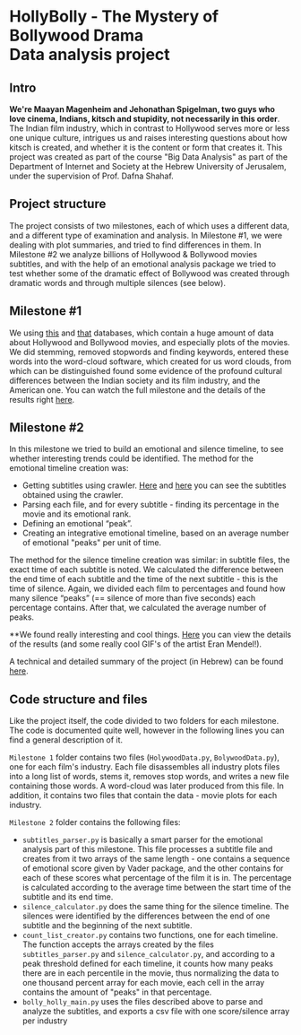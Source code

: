 # HollyBolly - The Mystery of Bollywood Drama </br>  Data analysis project

## Intro
**We're Maayan Magenheim and Jehonathan Spigelman, two guys who love cinema, Indians, kitsch and stupidity, not necessarily in this order**. 
The Indian film industry, which in contrast to Hollywood serves more or less one unique culture, intrigues us and raises interesting questions about how kitsch is created, and whether it is the content or form that creates it. This project was created as part of the course "Big Data Analysis" as part of the Department of Internet and Society at the Hebrew University of Jerusalem, under the supervision of Prof. Dafna Shahaf.

## Project structure
The project consists of two milestones, each of which uses a different data, and a different type of examination and analysis.
In Milestone #1, we were dealing with plot summaries, and tried to find differences in them. In Milestone #2 we analyze billions of Hollywood & Bollywood movies subtitles, and with the help of an emotional analysis package we tried to test whether some of the dramatic effect of Bollywood was created through dramatic words and through multiple silences (see below).

## Milestone #1
We using [this](https://www.kaggle.com/rounakbanik/the-movies-dataset) and [that](https://github.com/BollywoodData/Bollywood-Data) databases, which contain a huge amount of data about Hollywood and Bollywood movies, and especially plots of the movies. We did stemming, removed stopwords and finding keywords, entered these words into the word-cloud software, which created for us word clouds, from which can be distinguished found some evidence of the profound cultural differences between the Indian society and its film industry, and the American one. You can watch the full milestone and the details of the results right [here](https://docs.google.com/presentation/d/1KKxKNOeBRdmZgX_qUiEZqBcHoxScGFualfpLHDHDVAg/edit?usp=sharing).

## Milestone #2
In this milestone we tried to build an emotional and silence timeline, to see whether interesting trends could be identified. The method for the emotional timeline creation was:

- Getting subtitles using crawler. [Here](https://drive.google.com/drive/folders/1d96FzyqGi20fBvOuVJl8XXg4LUJsEd2Z) and [here](https://drive.google.com/drive/folders/1RtnPfNNa2bcTfXPfH3ZDTJrN5_iBQOTU) you can see the subtitles obtained using the crawler.
- Parsing each file, and for every subtitle - finding its percentage in the movie and its emotional rank.
- Defining an emotional “peak”.
- Creating an integrative emotional timeline, based on an average number of emotional "peaks" per unit of time.

The method for the silence timeline creation was similar: in subtitle files, the exact time of each subtitle is noted. We calculated the difference between the end time of each subtitle and the time of the next subtitle - this is the time of silence.
Again, we divided each film to percentages and found how many silence “peaks” (== silence of more than five seconds) each percentage contains. After that, we calculated the average number of peaks. 

**We found really interesting and cool things. [Here](https://docs.google.com/presentation/d/1R-tbiFE6VO4HuTHPJJz7GieSk3MhdVkuNG7904N0k0Q/edit?usp=sharing) you can view the details of the results (and some really cool GIF's of the artist Eran Mendel!).

A technical and detailed summary of the project (in Hebrew) can be found [here](https://docs.google.com/document/d/1IXjdRqUyF6k394ISiknMfIBmFOPCBfwl2-r8-n6rGjI/edit?usp=sharing).

## Code structure and files
Like the project itself, the code divided to two folders for each milestone. The code is documented quite well, however in the following lines you can find a general description of it.

```Milestone 1``` folder contains two files (```HolywoodData.py```, ```BolywoodData.py```), one for each film's industry. Each file disassembles all industry plots files into a long list of words, stems it, removes stop words, and writes a new file containing those words. A word-cloud was later produced from this file. In addition, it contains two files that contain the data - movie plots for each industry.

```Milestone 2``` folder contains the following files: 

- ```subtitles_parser.py``` is basically a smart parser for the emotional analysis part of this milestone. This file processes a subtitle file and creates from it two arrays of the same length - one contains a sequence of emotional score given by Vader package, and the other contains for each of these scores what percentage of the film it is in. The percentage is calculated according to the average time between the start time of the subtitle and its end time. 
- ```silence_calculator.py``` does the same thing for the silence timeline. The silences were identified by the differences between the end of one subtitle and the beginning of the next subtitle.
- ```count_list_creator.py``` contains two functions, one for each timeline. The function accepts the arrays created by the files ```subtitles_parser.py``` and  ```silence_calculator.py```, and according to a peak threshold defined for each timeline, it counts how many peaks there are in each percentile in the movie, thus normalizing the data to one thousand percent array for each movie, each cell in the array contains the amount of "peaks" in that percentage.
- ```bolly_holly_main.py``` uses the files described above to parse and analyze the subtitles, and exports a csv file with one score/silence array per industry






